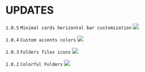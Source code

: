 # UPDATES


`1.0.5` `Minimal cards horizontal bar customization`
<img src="https://github.com/faroukx/Obsidian-shiba-inu-theme/blob/main/img/updates/1.0.5%20minimal%20cards.png?raw=true">

`1.0.4` `Custom accents colors`
<img src="https://github.com/faroukx/Obsidian-shiba-inu-theme/blob/main/img/updates/1.0.4%20custom%20accent%20color.png?raw=true">

`1.0.3` `Folders files icons`
<img src="https://github.com/faroukx/Obsidian-shiba-inu-theme/blob/main/img/updates/1.0.3%20folders%20files%20icons.png?raw=true">

`1.0.2` `Colorful Folders`
<img src="https://github.com/faroukx/Obsidian-shiba-inu-theme/blob/main/img/updates/1.0.2%20colorful%20folders.png?raw=true">

